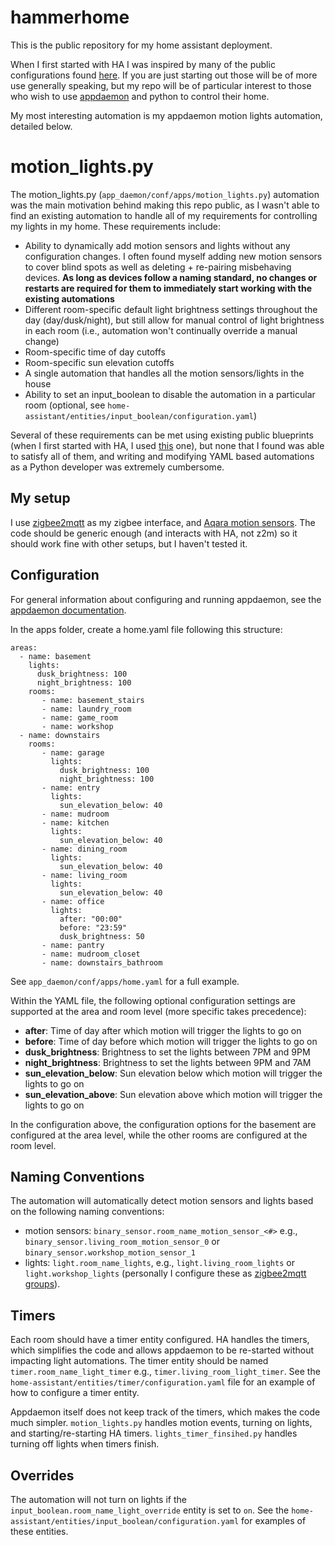 # hammerhome
This is the public repository for my home assistant deployment.

When I first started with HA I was inspired by many of the public configurations found [here](https://github.com/frenck/awesome-home-assistant#public-configurations). If you are just starting out those will be of more use generally speaking, but my repo will be of particular interest to those who wish to use [appdaemon](https://appdaemon.readthedocs.io/en/latest/) and python to control their home.

My most interesting automation is my appdaemon motion lights automation, detailed below.

# motion_lights.py
The motion_lights.py (`app_daemon/conf/apps/motion_lights.py`) automation was the main motivation behind making this repo public, as I wasn't able to find an existing automation to handle all of my requirements for controlling my lights in my home. These requirements include:

- Ability to dynamically add motion sensors and lights without any configuration changes. I often found myself adding new motion sensors to cover blind spots as well as deleting + re-pairing misbehaving devices. **As long as devices follow a naming standard, no changes or restarts are required for them to immediately start working with the existing automations**
- Different room-specific default light brightness settings throughout the day (day/dusk/night), but still allow for manual control of light brightness in each room (i.e., automation won't continually override a manual change)
- Room-specific time of day cutoffs
- Room-specific sun elevation cutoffs
- A single automation that handles all the motion sensors/lights in the house
- Ability to set an input_boolean to disable the automation in a particular room (optional, see `home-assistant/entities/input_boolean/configuration.yaml`)

Several of these requirements can be met using existing public blueprints (when I first started with HA, I used [this](https://community.home-assistant.io/t/turn-on-light-switch-scene-script-or-group-based-on-motion-illuminance-sun-more-conditions/257085) one), but none that I found was able to satisfy all of them, and writing and modifying YAML based automations as a Python developer was extremely cumbersome.

## My setup
I use [zigbee2mqtt](https://www.zigbee2mqtt.io/) as my zigbee interface, and [Aqara motion sensors](https://www.zigbee2mqtt.io/devices/RTCGQ11LM.html#xiaomi-rtcgq11lm). The code should be generic enough (and interacts with HA, not z2m) so it should work fine with other setups, but I haven't tested it.


## Configuration
For general information about configuring and running appdaemon, see the [appdaemon documentation](https://appdaemon.readthedocs.io/en/latest/).

In the apps folder, create a home.yaml file following this structure:

```
areas:
  - name: basement
    lights:
      dusk_brightness: 100
      night_brightness: 100
    rooms:
       - name: basement_stairs
       - name: laundry_room
       - name: game_room
       - name: workshop
  - name: downstairs
    rooms:
       - name: garage
         lights:
           dusk_brightness: 100
           night_brightness: 100
       - name: entry
         lights:
           sun_elevation_below: 40
       - name: mudroom
       - name: kitchen
         lights:
           sun_elevation_below: 40
       - name: dining_room
         lights:
           sun_elevation_below: 40
       - name: living_room
         lights:
           sun_elevation_below: 40
       - name: office
         lights:
           after: "00:00"
           before: "23:59"
           dusk_brightness: 50
       - name: pantry
       - name: mudroom_closet
       - name: downstairs_bathroom
```

See `app_daemon/conf/apps/home.yaml` for a full example.

Within the YAML file, the following optional configuration settings are supported at the area and room level (more specific takes precedence):
- **after**: Time of day after which motion will trigger the lights to go on
- **before**: Time of day before which motion will trigger the lights to go on
- **dusk_brightness**: Brightness to set the lights between 7PM and 9PM
- **night_brightness**: Brightness to set the lights between 9PM and 7AM
- **sun_elevation_below**: Sun elevation below which motion will trigger the lights to go on
- **sun_elevation_above**: Sun elevation above which motion will trigger the lights to go on

In the configuration above, the configuration options for the basement are configured at the area level, while the other rooms are configured at the room level.

## Naming Conventions
The automation will automatically detect motion sensors and lights based on the following naming conventions:
- motion sensors: `binary_sensor.room_name_motion_sensor_<#>` e.g., `binary_sensor.living_room_motion_sensor_0` or `binary_sensor.workshop_motion_sensor_1`
- lights: `light.room_name_lights`, e.g., `light.living_room_lights` or `light.workshop_lights` (personally I configure these as [zigbee2mqtt groups](https://www.zigbee2mqtt.io/guide/usage/groups.html)).

## Timers
Each room should have a timer entity configured. HA handles the timers, which simplifies the code and allows appdaemon to be re-started without impacting light automations. The timer entity should be named `timer.room_name_light_timer` e.g., `timer.living_room_light_timer`. See the `home-assistant/entities/timer/configuration.yaml` file for an example of how to configure a timer entity.

Appdaemon itself does not keep track of the timers, which makes the code much simpler. `motion_lights.py` handles motion events, turning on lights, and starting/re-starting HA timers. `lights_timer_finsihed.py` handles turning off lights when timers finish.

## Overrides
The automation will not turn on lights if the `input_boolean.room_name_light_override` entity is set to `on`. See the `home-assistant/entities/input_boolean/configuration.yaml` for examples of these entities.

